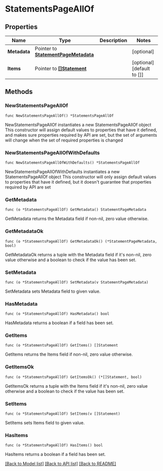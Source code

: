 # StatementsPageAllOf

## Properties

Name | Type | Description | Notes
------------ | ------------- | ------------- | -------------
**Metadata** | Pointer to [**StatementPageMetadata**](StatementPageMetadata.md) |  | [optional] 
**Items** | Pointer to [**[]Statement**](Statement.md) |  | [optional] [default to []]

## Methods

### NewStatementsPageAllOf

`func NewStatementsPageAllOf() *StatementsPageAllOf`

NewStatementsPageAllOf instantiates a new StatementsPageAllOf object
This constructor will assign default values to properties that have it defined,
and makes sure properties required by API are set, but the set of arguments
will change when the set of required properties is changed

### NewStatementsPageAllOfWithDefaults

`func NewStatementsPageAllOfWithDefaults() *StatementsPageAllOf`

NewStatementsPageAllOfWithDefaults instantiates a new StatementsPageAllOf object
This constructor will only assign default values to properties that have it defined,
but it doesn't guarantee that properties required by API are set

### GetMetadata

`func (o *StatementsPageAllOf) GetMetadata() StatementPageMetadata`

GetMetadata returns the Metadata field if non-nil, zero value otherwise.

### GetMetadataOk

`func (o *StatementsPageAllOf) GetMetadataOk() (*StatementPageMetadata, bool)`

GetMetadataOk returns a tuple with the Metadata field if it's non-nil, zero value otherwise
and a boolean to check if the value has been set.

### SetMetadata

`func (o *StatementsPageAllOf) SetMetadata(v StatementPageMetadata)`

SetMetadata sets Metadata field to given value.

### HasMetadata

`func (o *StatementsPageAllOf) HasMetadata() bool`

HasMetadata returns a boolean if a field has been set.

### GetItems

`func (o *StatementsPageAllOf) GetItems() []Statement`

GetItems returns the Items field if non-nil, zero value otherwise.

### GetItemsOk

`func (o *StatementsPageAllOf) GetItemsOk() (*[]Statement, bool)`

GetItemsOk returns a tuple with the Items field if it's non-nil, zero value otherwise
and a boolean to check if the value has been set.

### SetItems

`func (o *StatementsPageAllOf) SetItems(v []Statement)`

SetItems sets Items field to given value.

### HasItems

`func (o *StatementsPageAllOf) HasItems() bool`

HasItems returns a boolean if a field has been set.


[[Back to Model list]](../README.md#documentation-for-models) [[Back to API list]](../README.md#documentation-for-api-endpoints) [[Back to README]](../README.md)


